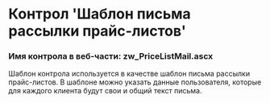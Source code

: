﻿---
description: 2.4.9.1
---
# Контрол 'Шаблон письма рассылки прайс-листов'
### Имя контрола в веб-части: zw_PriceListMail.ascx
Шаблон контрола используется в качестве шаблон письма рассылки прайс-листов. В шаблоне можно указать данные пользователя, которые для каждого клиента будут свои и общий текст письма.


